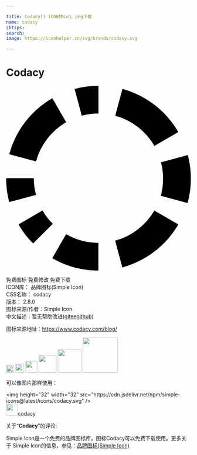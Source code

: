```yaml
---

title: Codacy() ICON转svg、png下载
name: codacy
zhTips: 
search: 
image: https://iconhelper.cn/svg/brands/codacy.svg

---
```


# Codacy  <small style="font-size: 60%;font-weight: 100"></small>

<div id="svg" class="svg-wrap">
<svg role="img" viewBox="0 0 24 24" xmlns="http://www.w3.org/2000/svg"><title>Codacy icon</title><path d="M3.883 9.825a8.46 8.46 0 0 1 3.875-5.07l.04-.021-1.803-3.113C3.276 3.212 1.268 5.769.427 8.81l-.02.084zM9.824 3.894a8.246 8.246 0 0 1 2.164-.283h.005V.016h-.019a12.05 12.05 0 0 0-3.165.421l.084-.02zM14.178 3.897a8.449 8.449 0 0 1 5.063 3.875l.021.04 3.117-1.799c-1.591-2.718-4.146-4.726-7.186-5.568l-.084-.02zM0 12v.006c0 1.1.148 2.165.425 3.177l-.02-.084 3.476-.929a8.14 8.14 0 0 1-.284-2.161v-.008zM1.605 17.995c.55.941 1.18 1.754 1.901 2.475l2.553-2.54a8.56 8.56 0 0 1-1.313-1.695l-.022-.04zM5.995 22.38a11.77 11.77 0 0 0 5.967 1.604h.021-.001v-3.595h-.004a8.308 8.308 0 0 1-4.223-1.145l.039.021zM19.259 16.205a8.44 8.44 0 0 1-5.034 3.884l-.059.014.931 3.476c3.124-.86 5.681-2.863 7.246-5.52l.031-.056zM23.577 15.221c.268-.947.423-2.035.423-3.159 0-1.087-.144-2.14-.415-3.142l.019.084-3.486.931c.175.64.275 1.374.275 2.132 0 .79-.109 1.555-.313 2.28l.014-.059z"/></svg>
</div>
<detail full-name='codacy'></detail>

<div class="detail-page">
<p>
<span><span class="badge-success badge">免费图标</span> <span class="badge-success badge">免费修改</span>  <span class="badge-success badge">免费下载</span> </span>
<br/>
<span>
ICON库：
<span class="badge-secondary badge">品牌图标(Simple Icon)</span> 
</span>
<br/>
<span>
CSS名称：
<span class="badge-secondary badge">codacy</span> 
</span>

<br/>
<span>
版本：
<span class="badge-secondary badge">2.8.0</span> 
</span>
<br/>
<span>图标来源/作者：<span class="badge-light badge">Simple Icon</span></span> 
<br/>
<span class="zh-detail">中文描述：暂无<span class="help-link"><span>帮助改进</span>(<a href="https://gitee.com/liuwave/icon-helper/edit/master/json/brands/codacy.json" target="_blank" rel="noopener noreferrer">gitee</a><a href="https://github.com/liuwave/icon-helper/edit/master/json/brands/codacy.json" target="_blank" rel="noopener noreferrer">github</a></span>)</span><br/>
</p>
</div><div class="description description alert alert-light"><p>图标来源地址：<a href="https://www.codacy.com/blog/" target="_blank" rel="noopener noreferrer">https://www.codacy.com/blog/</a></p></div>
<div class="alert alert-dark">
<img height="21" width="21" src="https://cdn.jsdelivr.net/npm/simple-icons@latest/icons/codacy.svg" />
<img height="24" width="24" src="https://cdn.jsdelivr.net/npm/simple-icons@latest/icons/codacy.svg" />
<img height="32" width="32" src="https://cdn.jsdelivr.net/npm/simple-icons@latest/icons/codacy.svg" />
<img height="48" width="48" src="https://cdn.jsdelivr.net/npm/simple-icons@latest/icons/codacy.svg" />
<img height="64" width="64" src="https://cdn.jsdelivr.net/npm/simple-icons@latest/icons/codacy.svg" />
<img height="96" width="96" src="https://cdn.jsdelivr.net/npm/simple-icons@latest/icons/codacy.svg" />

</div>
<div>
  <p>可以像图片那样使用：    
  </p>
  <div class="alert alert-primary" style="font-size: 14px">
    &lt;img height="32" width="32" src="https://cdn.jsdelivr.net/npm/simple-icons@latest/icons/codacy.svg" /&gt;
    <copy-btn content='<img height="32" width="32" src="https://cdn.jsdelivr.net/npm/simple-icons@latest/icons/codacy.svg" />'></copy-btn>
  </div>
  <div class="alert alert-secondary">
    <img height="32" width="32" src="https://cdn.jsdelivr.net/npm/simple-icons@latest/icons/codacy.svg" />codacy
    <copy-btn content="codacy" btn-title="复制图标名称"></copy-btn>
  </div>
</div>
<div class="icon-detail__container">
<p>关于“<b>Codacy</b>”的评论:</p>
</div>
<Vssue title="关于“Codacy”的评论" />
<div><p>Simple Icon是一个免费的品牌图标库。图标Codacy可以免费下载使用。更多关于  Simple Icon的信息，参见：<a target="_blank" href="https://iconhelper.cn/brands.html">品牌图标(Simple Icon)</a>
</p></div>
